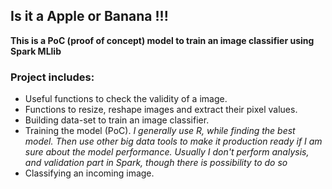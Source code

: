 ## Is it a Apple or Banana !!!

**This is a PoC (proof of concept) model to train an image classifier using Spark MLlib**

### Project includes:
+ Useful functions to check the validity of a image.
+ Functions to resize, reshape images and extract their pixel values.
+ Building data-set to train an image classifier.
+ Training the model (PoC). *I generally use R, while finding the best model. Then use other big data tools to make it production ready if I am sure about the model performance. Usually I don't perform analysis, and validation part in Spark, though there is possibility to do so*
+ Classifying an incoming image.